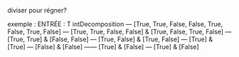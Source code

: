 diviser pour régner?

exemple :
ENTRÉE : T intDecomposition
— [True, True, False, False, True, False, True, False]
— [True, True, False, False] & [True, False, True, False]
— [True, True] & [False, False] — [True, False] & [True, False]
— [True] & [True] — [False] & [False] —— [True] & [False] — [True] & [False]

